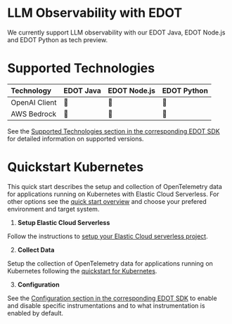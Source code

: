 # LLM Observability with EDOT

We currently support LLM observability with our EDOT Java, EDOT Node.js and EDOT Python as tech preview.

# Supported Technologies

| Technology | EDOT Java | EDOT Node.js | EDOT Python |
|:---------|:---------|:---------|:---------|
| OpenAI Client | :red_circle: | :red_circle: | :red_circle: |
| AWS Bedrock | :red_circle: | :red_circle: | :red_circle: |

See the [Supported Technologies section in the corresponding EDOT SDK](../../_edot-sdks/) for detailed information on supported versions.

# Quickstart Kubernetes

This quick start describes the setup and collection of OpenTelemetry data for applications running on Kubernetes with Elastic Cloud Serverless. For other options see the [quick start overview](../../quickstart/) and choose your prefered environment and target system.

1. **Setup Elastic Cloud Serverless**

Follow the instructions to [setup your Elastic Cloud serverless project](../../quickstart/serverless/index.md).

2. **Collect Data**

Setup the collection of OpenTelemetry data for applications running on Kubernetes following the [quickstart for Kubernetes](../../quickstart/serverless/k8s.md).

3. **Configuration**

See the [Configuration section in the corresponding EDOT SDK](../../_edot-sdks/) to enable and disable specific instrumentations and to what instrumentation is enabled by default.
